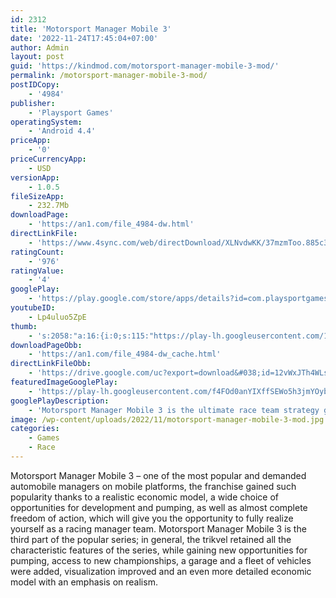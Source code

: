 ```yaml
---
id: 2312
title: 'Motorsport Manager Mobile 3'
date: '2022-11-24T17:45:04+07:00'
author: Admin
layout: post
guid: 'https://kindmod.com/motorsport-manager-mobile-3-mod/'
permalink: /motorsport-manager-mobile-3-mod/
postIDCopy:
    - '4984'
publisher:
    - 'Playsport Games'
operatingSystem:
    - 'Android 4.4'
priceApp:
    - '0'
priceCurrencyApp:
    - USD
versionApp:
    - 1.0.5
fileSizeApp:
    - 232.7Mb
downloadPage:
    - 'https://an1.com/file_4984-dw.html'
directLinkFile:
    - 'https://www.4sync.com/web/directDownload/XLNvdwKK/37mzmToo.885c3cd711195c014da84110a0c2198c'
ratingCount:
    - '976'
ratingValue:
    - '4'
googlePlay:
    - 'https://play.google.com/store/apps/details?id=com.playsportgames.mmm3'
youtubeID:
    - Lp4uluo5ZpE
thumb:
    - 's:2058:"a:16:{i:0;s:115:"https://play-lh.googleusercontent.com/1JKV55WgVGzaR1ki84Mj-CurQLPxX9uhjMzOAIx2uZNruI6LEwOvoPUlIv-sA4FIga0=w526-h296";i:1;s:116:"https://play-lh.googleusercontent.com/w2EaoPYa6Jz8u9qmHqf0kqBCVbsZhnUYNWO0ZfaN0s34hiNvZIn5walh3tc3A57qCzY0=w526-h296";i:2;s:115:"https://play-lh.googleusercontent.com/D7YZe4GjiPRFAH42-D3MsE_JPJPgJPUioux8QCVf8LnBTrxDy6aXIOaShSR8uo1-_XI=w526-h296";i:3;s:114:"https://play-lh.googleusercontent.com/XFPz6qTU2WMbEeBz7uv2uIPhCF8wL2ZHWBnrpxyNA_DRtkldfzk2wez5ieCDlM-nqQ=w526-h296";i:4;s:112:"https://play-lh.googleusercontent.com/F10VYoGBrH_z8gbitQpZ1AYOZcyfH6JxFQK1-H4eJL9PcJGXdcAfeMkDL9-yPXUe=w526-h296";i:5;s:116:"https://play-lh.googleusercontent.com/2yrRiljSmKS1b5yXqfsvvSRccCwGf2VRCbclB0xKRng74IYSlGl_KDS8N_DnlPfV_Mt5=w526-h296";i:6;s:115:"https://play-lh.googleusercontent.com/w-r-Lo5EjA-xrwKilPVtMj1kAxzvAb14AfMp-Ym47SH-W7VvfB3yiCcWwOHxNPw0kn4=w526-h296";i:7;s:114:"https://play-lh.googleusercontent.com/fApRFvm4ExaK9c8Hbk1xsI-S8f-mxLi6o6nXHVAvuVjNZ5E8RYpUnz-PWsAOjwgI7g=w526-h296";i:8;s:114:"https://play-lh.googleusercontent.com/I_DY9UB7xUyz0kXGFX6Nkk-YoXDRptY_JjZMNov77QrfrJcm7r6KhoMjHFIaP_0kkg=w526-h296";i:9;s:114:"https://play-lh.googleusercontent.com/JUmZw6bcbAg10O2QoJ14emlefLnMqAKc7IyaqY60FeqtAj85r3yn4teTwSiIzAgKXQ=w526-h296";i:10;s:116:"https://play-lh.googleusercontent.com/cstwcvDbzgIAma8W8oMyznoJ101yAnJkOX2Rp4weNbe37SmRy8lXK6m9Wt1HORnY8p3h=w526-h296";i:11;s:116:"https://play-lh.googleusercontent.com/Hgt62uGYrcGaQEo7n5ynq7IH7elj7Op1AOWV1oZLY-q5cIdr4zsvK--SJOs0zBbGaeWl=w526-h296";i:12;s:116:"https://play-lh.googleusercontent.com/qFqY1ywOfAw129GgKMA06CLPAEAbHM7doaUgxD0wsJ7CkFMTETw82Ecughu7gjFnM8aa=w526-h296";i:13;s:114:"https://play-lh.googleusercontent.com/gM_ja0-nbumYRMQHNDYB3PW8cK679PRSPyI8ZxArGKxIUcDG5gCL6kPC2xlPFLoC0Q=w526-h296";i:14;s:116:"https://play-lh.googleusercontent.com/hI3vqu5PEFjKBK3dHgr-nI5lXeTeKPjo2ibNvinfVkyjzYEyQw5VwLJ4GIn3YKRF5Zfm=w526-h296";i:15;s:114:"https://play-lh.googleusercontent.com/JxyiXEFKb0cL2rlzck7goabFeFbh-qD0VWpMW2AT3uqEpd_qvDmBIqn8lK19sta-iQ=w526-h296";}";'
downloadPageObb:
    - 'https://an1.com/file_4984-dw_cache.html'
directLinkFileObb:
    - 'https://drive.google.com/uc?export=download&#038;id=12vWxJTh4WLsBSu9Fbx3_Fgq0JhREh_36'
featuredImageGooglePlay:
    - 'https://play-lh.googleusercontent.com/f4FOd0anYIXffSEWo5h3jmYOybsFWx7zUb6bn4PUz_rYaICAIGjRzPeIIRdjfAKaIXQ'
googlePlayDescription:
    - 'Motorsport Manager Mobile 3 is the ultimate race team strategy game.Build up your very own motorsport team from scratch, making every big decision. Hire the drivers, assemble the team, develop your car and mastermind your way to glory.• This is your racing team. Hire drivers, develop your car and invest in technology.'
image: /wp-content/uploads/2022/11/motorsport-manager-mobile-3-mod.jpg
categories:
    - Games
    - Race
---
```


Motorsport Manager Mobile 3 – one of the most popular and demanded automobile managers on mobile platforms, the franchise gained such popularity thanks to a realistic economic model, a wide choice of opportunities for development and pumping, as well as almost complete freedom of action, which will give you the opportunity to fully realize yourself as a racing manager team. Motorsport Manager Mobile 3 is the third part of the popular series; in general, the trikvel retained all the characteristic features of the series, while gaining new opportunities for pumping, access to new championships, a garage and a fleet of vehicles were added, visualization improved and an even more detailed economic model with an emphasis on realism.